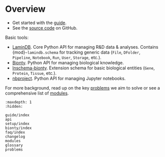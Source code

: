 # Overview

- Get started with the [guide](guide/index).
- See the [source code](https://github.com/laminlabs/lamindb) on GitHub.

Basic tools:

- [LaminDB](guide/index). Core Python API for managing R&D data & analyses. Contains {mod}`~lamindb.schema` for tracking generic data (`File`, `DFolder`, `Pipeline`, `Notebook`, `Run`, `User`, `Storage`, etc.).
- [Bionty](https://lamin.ai/docs/bionty). Python API for managing biological knowledge.
- [lnschema-bionty](https://lamin.ai/docs/lnschema-bionty). Extension schema for basic biological entities (`Gene`, `Protein`, `Tissue`, etc.).
- [nbproject](https://lamin.ai/docs/nbproject). Python API for managing Jupyter notebooks.

For more background, read up on the key [problems](problems) we aim to solve or see a comprehensive list of [modules](modules).

```{toctree}
:maxdepth: 1
:hidden:

guide/index
api
setup/index
bionty/index
faq/index
changelog
modules
glossary
problems
```
